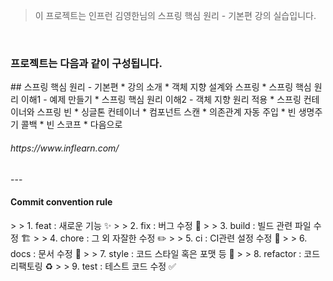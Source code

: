 >이 프로젝트는 인프런 김영한님의 스프링 핵심 원리 - 기본편 강의 실습입니다.
<br>
<h3> 프로젝트는 다음과 같이 구성됩니다.</h3>
## 스프링 핵심 원리 - 기본편
* 강의 소개
* 객체 지향 설계와 스프링
* 스프링 핵심 원리 이해1 - 예제 만들기
* 스프링 핵심 원리 이해2 - 객체 지향 원리 적용
* 스프링 컨테이너와 스프링 빈
* 싱글톤 컨테이너
* 컴포넌트 스캔
* 의존관계 자동 주입
* 빈 생명주기 콜백
* 빈 스코프
* 다음으로
<h6>https://www.inflearn.com/</h6>
---
<h4>Commit convention rule</h4>
> > 1. feat : 새로운 기능 ✨
> > 2. fix : 버그 수정 🐛
> > 3. build : 빌드 관련 파일 수정 🏗️
> > 4. chore : 그 외 자잘한 수정 ✏️
> > 5. ci : CI관련 설정 수정 👷
> > 6. docs : 문서 수정 📝
> > 7. style : 코드 스타일 혹은 포맷 등 💄
> > 8. refactor :  코드 리팩토링 ♻️
> > 9. test : 테스트 코드 수정 ✅